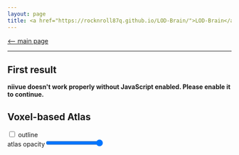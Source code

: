 ```yaml
---
layout: page
title: <a href="https://rocknroll87q.github.io/LOD-Brain/">LOD-Brain</a>
---
```


[<-- main page](https://rocknroll87q.github.io/LOD-Brain/)

<hr>

## First result

<!--
<script src="https://unpkg.com/@niivue/niivue@0.29.0/dist/niivue.umd.js"></script>
  


<canvas id="gl" height=600></canvas>
  <div class="slidecontainer">
    T1 gamma  <input type="range" min="10" max="400" value="100" class="slider" id="gammaSlider">
  </div>
  <div class="slidecontainer">
    seg opacity<input type="range" min="1" max="255" value="77" class="slider" id="alphaSlider">
  </div>
  <div class="contours">
    <input type="checkbox" id="check1" name="check1" unchecked>
    <label for="check1">contours only</label>
  </div>
  
<script>
   var slider = document.getElementById("gammaSlider");
	slider.oninput = function() {
       nv.setGamma(this.value * 0.01)
	}
	var slider1 = document.getElementById("alphaSlider");
   slider1.oninput = function() {
		nv.setOpacity (1, this.value / 255);
	}
	
  var volumeList = [
    // first object in array is background image
      {
        url: "./results/MALC2012_1000_3_256iso_t1.nii.gz",
        volume: {hdr: null, img: null},
        name: "MALC2012_1000_3",
        colorMap: "gray",
        opacity: 1,
        visible: true,        
      },
	  {
        url: "./results/MALC2012_1000_3_256iso_predicted_volume.nii.gz",
        volume: {hdr: null, img: null},
        name: "seg",
        colorMap: "random",
        opacity: 0.3,
        visible: true,        
      }
   ]

 // Niivue will adjust the canvas to 100% of its parent container's size 
 // the parent element can be any size you want (small or large)
 var nv = new niivue.Niivue({
 	backColor: [0., 0., 0., 1],
 	})
 nv.attachTo('gl') // the canvas element id
 nv.loadVolumes(volumeList)
nv.setSliceType(nv.sliceTypeMultiPlanar)
 
	document.getElementById("check1").addEventListener("change", doCheckClick);
	function doCheckClick() {
	    nv.setAtlasOutline(this.checked)
	}
</script>
-->
<!--
<script src="https://unpkg.com/@niivue/niivue@0.29.0/dist/niivue.umd.js"></script>


<section>
  <div class="slidecontainer">
  <input type="checkbox" id="check1" name="check1" unchecked>
  <label for="check1">outline</label>
    </div>
  <div class="slidecontainer">
    seg opacity<input type="range" min="1" max="255" value="75" class="slider" id="alphaSlider">
  </div>
  <div class="slidecontainer">
    T1 gamma  <input type="range" min="10" max="400" value="100" class="slider" id="gammaSlider">
  </div>  
  
  <div id="demo1" style="width:1000px; height:1000px;">
    <canvas id="gl1" height=640 width=640>
    </canvas>
  </div>
    
</section>



<script>
 var volumeList1 = [
   // first item is background image
     {
       url: "./results/MALC2012_1000_3_256iso_t1.nii.gz",
       colorMap: "gray",
     },
     {
       url: "./results/MALC2012_1000_3_256iso_predicted_volume.nii.gz",
       colorMap: "random",
       opacity: 0.3,
     },
    ] 
  function handleLocationChange(data){
    document.getElementById('location').innerHTML = data.xy
  }
  var nv1 = new niivue.Niivue({onLocationChange:handleLocationChange})
  nv1.attachTo('gl1')
  nv1.loadVolumes(volumeList1)
  //nv1.setSliceType(nv1.sliceTypeRender)
  document.getElementById("check1").addEventListener("change", doCheckClick);
  function doCheckClick() {
    nv1.setAtlasOutline(this.checked)
  }
  var slider = document.getElementById("alphaSlider");
  slider.oninput = function() {
    nv1.setOpacity (1, this.value / 255);
  }
   var slider2 = document.getElementById("gammaSlider");
	slider2.oninput = function() {
       nv1.setGamma(this.value * 0.01)
	}  
  let query = window.location.search
  nv1.on('location', (data) => {
    // data is an object with properties: {mm: [N N N], vox: [N N N], frac: [N N N]}
    //document.getElementById('location').innerHTML = 'voxel location: ' + data.vox + ' ' + data.values
    document.getElementById('location').innerHTML = data.xy
  })
</script>
-->


<noscript>
  <strong>niivue doesn't work properly without JavaScript enabled. Please enable it to continue.</strong>
</noscript>

<section>
  <h1>
    Voxel-based Atlas
  </h1>
  <input type="checkbox" id="check1" name="check1" unchecked>
  <label for="check1">outline</label>
  <div class="slidecontainer">
    atlas opacity<input type="range" min="1" max="255" value="255" class="slider" id="alphaSlider">
  </div>
</section>
<!-- demo 1 -->
<section>
  <div id="demo1" style="width:640px; height:640px;">
    <canvas id="gl1" height=640 width=640>
    </canvas>
  </div>
</section>
<section>
  <p id="location"></p>
</section>
<script src="https://unpkg.com/@niivue/niivue@0.29.0/dist/niivue.umd.js">
</script>
<script>
 var volumeList1 = [
   // first item is background image
     {
       url: "../images/mni152.nii.gz",//"./images/RAS.nii.gz", "./images/spm152.nii.gz",
       colorMap: "gray",
     },
     {
       url: "../images/aal.nii.gz",//"./images/RAS.nii.gz", "./images/spm152.nii.gz",
       colorMap: "random",
     },
    ] 
  function handleLocationChange(data){
    document.getElementById('location').innerHTML = data.xy
  }
  var nv1 = new niivue.Niivue({onLocationChange:handleLocationChange})
  nv1.attachTo('gl1')
  nv1.loadVolumes(volumeList1)
  //nv1.setSliceType(nv1.sliceTypeRender)
  document.getElementById("check1").addEventListener("change", doCheckClick);
  function doCheckClick() {
    nv1.setAtlasOutline(this.checked)
  }
  var slider = document.getElementById("alphaSlider");
  slider.oninput = function() {
    nv1.setOpacity (1, this.value / 255);
  }
  let query = window.location.search
  nv1.on('location', (data) => {
    // data is an object with properties: {mm: [N N N], vox: [N N N], frac: [N N N]}
    //document.getElementById('location').innerHTML = 'voxel location: ' + data.vox + ' ' + data.values
    document.getElementById('location').innerHTML = data.xy
  })
</script>
